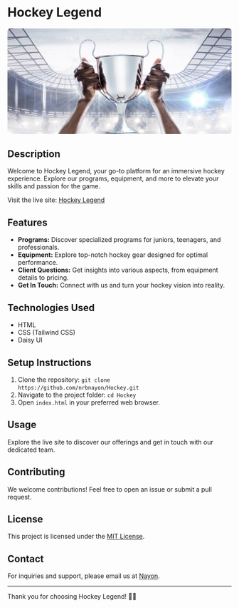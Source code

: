# Hockey Legend

![Project Image](<assets/1.png>)

## Description

Welcome to Hockey Legend, your go-to platform for an immersive hockey experience. Explore our programs, equipment, and more to elevate your skills and passion for the game.

Visit the live site: [Hockey Legend](https://hockeylegend.netlify.app/)

## Features

- **Programs:** Discover specialized programs for juniors, teenagers, and professionals.
- **Equipment:** Explore top-notch hockey gear designed for optimal performance.
- **Client Questions:** Get insights into various aspects, from equipment details to pricing.
- **Get In Touch:** Connect with us and turn your hockey vision into reality.


## Technologies Used

- HTML
- CSS (Tailwind CSS)
- Daisy UI

## Setup Instructions

1. Clone the repository: `git clone https://github.com/nrbnayon/Hockey.git`
2. Navigate to the project folder: `cd Hockey`
3. Open `index.html` in your preferred web browser.

## Usage

Explore the live site to discover our offerings and get in touch with our dedicated team.

## Contributing

We welcome contributions! Feel free to open an issue or submit a pull request.

## License

This project is licensed under the [MIT License](LICENSE).

## Contact

For inquiries and support, please email us at [Nayon](mailto:nrbnayon@gmail.com).

---

Thank you for choosing Hockey Legend! 🏒✨
